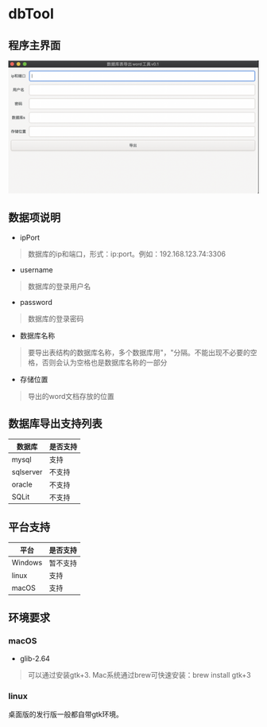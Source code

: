 # dbTool

## 程序主界面

![avatar](imgs/mainWindow.png)


## 数据项说明

* ipPort

> 数据库的ip和端口，形式：ip:port。例如：192.168.123.74:3306

* username

> 数据库的登录用户名

* password

> 数据库的登录密码

* 数据库名称

> 要导出表结构的数据库名称，多个数据库用"，"分隔。不能出现不必要的空格，否则会认为空格也是数据库名称的一部分

* 存储位置

> 导出的word文档存放的位置

## 数据库导出支持列表

|数据库|是否支持|
|---|---|
|mysql|支持|
|sqlserver|不支持|
|oracle|不支持|
|SQLit|不支持|

## 平台支持

|平台|是否支持|
|---|---|
|Windows|暂不支持|
|linux|支持|
|macOS|支持|

## 环境要求

### macOS

* glib-2.64

> 可以通过安装gtk+3. Mac系统通过brew可快速安装：brew install gtk+3

### linux

桌面版的发行版一般都自带gtk环境。